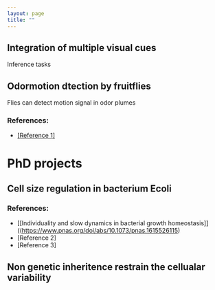 ```yaml
---
layout: page
title: ""
---
```

## Integration of multiple visual cues 
Inference tasks 

## Odormotion dtection by fruitflies
Flies can detect motion signal in odor plumes

### References:
- [[Reference 1]](https://www.nature.com/articles/s41586-022-05423-4)
  
# PhD projects

## Cell size regulation in bacterium Ecoli

### References:
- [[Individuality and slow dynamics in bacterial growth homeostasis]]((https://www.pnas.org/doi/abs/10.1073/pnas.1615526115)
- [Reference 2]
- [Reference 3]

## Non genetic inheritence restrain the cellualar variability
